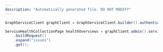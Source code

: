 ```yaml
---
description: "Automatically generated file. DO NOT MODIFY"
---
```

<!-- markdownlint-disable MD041 -->

```java
GraphServiceClient graphClient = GraphServiceClient.builder().authenticationProvider( authProvider ).buildClient();

ServiceHealthCollectionPage healthOverviews = graphClient.admin().serviceAnnouncement().healthOverviews()
    .buildRequest()
    .expand("issues")
    .get();
```
